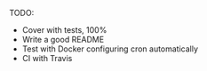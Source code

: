 
TODO:

- Cover with tests, 100%
- Write a good README
- Test with Docker configuring cron automatically
- CI with Travis
